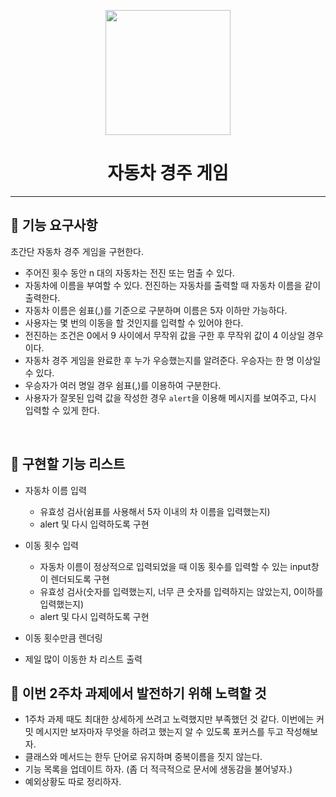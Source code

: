 <p align="middle" >
  <img width="200px;" src="https://github.com/woowacourse/javascript-racingcar-precourse/blob/main/images/racingcar_icon.png?raw=true"/>
</p>
<h1 align="middle">자동차 경주 게임</h1>

---

## 🎯 기능 요구사항

초간단 자동차 경주 게임을 구현한다.

- 주어진 횟수 동안 n 대의 자동차는 전진 또는 멈출 수 있다.
- 자동차에 이름을 부여할 수 있다. 전진하는 자동차를 출력할 때 자동차 이름을 같이 출력한다.
- 자동차 이름은 쉼표(,)를 기준으로 구분하며 이름은 5자 이하만 가능하다.
- 사용자는 몇 번의 이동을 할 것인지를 입력할 수 있어야 한다.
- 전진하는 조건은 0에서 9 사이에서 무작위 값을 구한 후 무작위 값이 4 이상일 경우이다.
- 자동차 경주 게임을 완료한 후 누가 우승했는지를 알려준다. 우승자는 한 명 이상일 수 있다.
- 우승자가 여러 명일 경우 쉼표(,)를 이용하여 구분한다.
- 사용자가 잘못된 입력 값을 작성한 경우 `alert`을 이용해 메시지를 보여주고, 다시 입력할 수 있게 한다.

<br>

## 📌 구현할 기능 리스트

- 자동차 이름 입력

  - 유효성 검사(쉼표를 사용해서 5자 이내의 차 이름을 입력했는지)
  - alert 및 다시 입력하도록 구현

- 이동 횟수 입력
  - 자동차 이름이 정상적으로 입력되었을 때 이동 횟수를 입력할 수 있는 input창이 렌더되도록 구현
  - 유효성 검사(숫자를 입력했는지, 너무 큰 숫자를 입력하지는 않았는지, 0이하를 입력했는지)
  - alert 및 다시 입력하도록 구현
- 이동 횟수만큼 렌더링
- 제일 많이 이동한 차 리스트 출력

## 🌟 이번 2주차 과제에서 발전하기 위해 노력할 것

- 1주차 과제 때도 최대한 상세하게 쓰려고 노력했지만 부족했던 것 같다.
  이번에는 커밋 메시지만 보자마자 무엇을 하려고 했는지 알 수 있도록 포커스를 두고 작성해보자.
- 클래스와 메서드는 한두 단어로 유지하며 중복이름을 짓지 않는다.
- 기능 목록을 업데이트 하자. (좀 더 적극적으로 문서에 생동감을 불어넣자.)
- 예외상황도 따로 정리하자.
